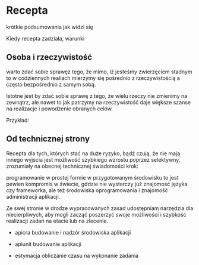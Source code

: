 # Recepta
krótkie podsumowania jak widzi się

Kiedy recepta zadziała, warunki

## Osoba i rzeczywistość
warto zdać sobie sprawęz tego, że mimo, iż jesteśmy zwierzęciem stadnym to w codziennych realiach mierzymy się pośrednio z rzeczywistością
a często bezpośrednio z samym sobą.

Istotne jest by zdać sobie sprawę z tego, że wielu rzeczy nie zmienimy na zewnątrz, ale nawet to jak patrzymy na rzeczywistość daje większe szanse na realizacje i powodzenie obranych celów.

Przykład:
 



## Od technicznej strony
Recepta dla tych, których stać na duże ryzyko, bądź czują, że nie mają innego wyjścia jest możliwość
szybkiego wzrostu poprzez selektywny, zrozumiały na obecnej technicznej świadomości krok:

programowanie w prostej formie w przygotowanym środowisku
to jest pewien kompromis w świecie, gddzie nie wystarczy już znajomosć języka czy frameworka, ale też środowiska oprogramowania 
i znajomość administracji aplikacji.

Ze swej stronie w drodze wypracowanych zasad udostępniam narzędzia dla niecierpliwych, aby mogli zacząć poszerzyć swoje możliwości
i szybkość realizacji zadań na etacie lub na zlecenie.


- apicra
 budowanie i nadzór środowiska aplikacji

- apiunit
 budowanie aplikacji

- estymacja
 obliczanie czasu na wykonanie zadania 
